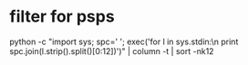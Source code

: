 # filter for psps
python -c "import sys; spc=' '; exec('for l in sys.stdin:\n print spc.join(l.strip().split()[0:12])')" | column -t | sort -nk12



